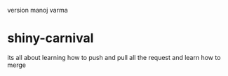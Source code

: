 
version manoj varma 
# shiny-carnival
its all about learning how to push and pull all the request and learn  how to merge
